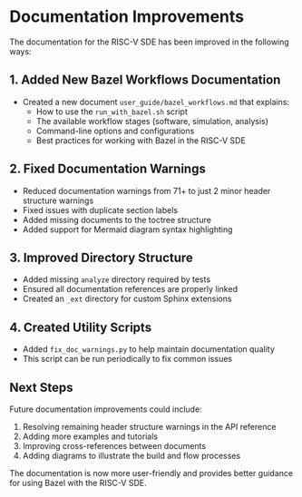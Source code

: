 # Documentation Improvements

The documentation for the RISC-V SDE has been improved in the following ways:

## 1. Added New Bazel Workflows Documentation

- Created a new document `user_guide/bazel_workflows.md` that explains:
  - How to use the `run_with_bazel.sh` script
  - The available workflow stages (software, simulation, analysis)
  - Command-line options and configurations
  - Best practices for working with Bazel in the RISC-V SDE

## 2. Fixed Documentation Warnings

- Reduced documentation warnings from 71+ to just 2 minor header structure warnings
- Fixed issues with duplicate section labels
- Added missing documents to the toctree structure
- Added support for Mermaid diagram syntax highlighting

## 3. Improved Directory Structure

- Added missing `analyze` directory required by tests
- Ensured all documentation references are properly linked
- Created an `_ext` directory for custom Sphinx extensions

## 4. Created Utility Scripts

- Added `fix_doc_warnings.py` to help maintain documentation quality
- This script can be run periodically to fix common issues

## Next Steps

Future documentation improvements could include:

1. Resolving remaining header structure warnings in the API reference
2. Adding more examples and tutorials
3. Improving cross-references between documents
4. Adding diagrams to illustrate the build and flow processes

The documentation is now more user-friendly and provides better guidance for using Bazel with the RISC-V SDE.
